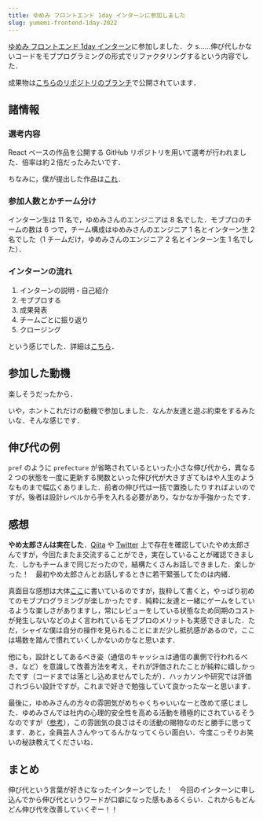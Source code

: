 ```yaml
---
title: ゆめみ フロントエンド 1day インターンに参加しました
slug: yumemi-frontend-1day-2022
---
```


[ゆめみ フロントエンド 1day インターン](https://talent.supporterz.jp/events/7932c2f1-254c-4b19-b201-9cd2d216b2bf/)に参加しました．ク s……伸び代しかないコードをモブプログラミングの形式でリファクタリングするという内容でした．

成果物は[こちらのリポジトリのブランチ](https://github.com/yumemi-inc/frontend-1day-curriculum/tree/intern_20220820_team6)で公開されています．

<!-- truncate -->

## 諸情報

### 選考内容

React ベースの作品を公開する GitHub リポジトリを用いて選考が行われました．倍率は約２倍だったみたいです．

ちなみに，僕が提出した作品は[これ](https://github.com/ajfAfg/emojion)．

### 参加人数とかチーム分け

インターン生は 11 名で，ゆめみさんのエンジニアは 8 名でした．モブプロのチームの数は 6 つで，チーム構成はゆめみさんのエンジニア 1 名とインターン生 2 名でした（1 チームだけ，ゆめみさんのエンジニア 2 名とインターン生 1 名でした）．

### インターンの流れ

1. インターンの説明・自己紹介
2. モブプロする
3. 成果発表
4. チームごとに振り返り
5. クロージング

という感じでした．詳細は[こちら](https://github.com/yumemi-inc/frontend-1day-curriculum/blob/main/docs/20220820/%E3%82%BF%E3%82%A4%E3%83%A0%E3%82%B9%E3%82%B1%E3%82%B8%E3%83%A5%E3%83%BC%E3%83%AB.md)．

## 参加した動機

楽しそうだったから．

いや，ホントこれだけの動機で参加しました．なんか友達と遊ぶ約束をするみたいな．そんな感じです．

## 伸び代の例

`pref` のように `prefecture` が省略されているといった小さな伸び代から，異なる 2 つの状態を一度に更新する関数といった伸び代が大きすぎてもはや人生のようなものまで幅広くありました．前者の伸び代は一括で置換したりすればよいのですが，後者は設計レベルから手を入れる必要があり，なかなか手強かったです．

## 感想

**やめ太郎さんは実在した**．[Qiita](https://qiita.com/Yametaro) や [Twitter](https://twitter.com/yametaro1983) 上で存在を確認していたやめ太郎さんですが，今回たまたま交流することができ，実在していることが確認できました．しかもチームまで同じだったので，結構たくさんお話しできました．楽しかった！　最初やめ太郎さんとお話しするときに若干緊張してたのは内緒．

真面目な感想は大体[ここ](https://github.com/yumemi-inc/frontend-1day-curriculum/blob/intern_20220820_team6/show.md)に書いているのですが，抜粋して書くと，やっぱり初めてのモブプログラミングが楽しかったです．純粋に友達と一緒にゲームをしているような楽しさがありますし，常にレビューをしている状態なため同期のコストが発生しないなどのよく言われているモブプロのメリットも実感できました．ただ，シャイな僕は自分の操作を見られることにまだ少し抵抗感があるので，ここは場数を踏んで慣れていくしかないのかなと思います．

他にも，設計としてあるべき姿（通信のキャッシュは通信の裏側で行われるべき，など）を意識して改善方法を考え，それが評価されたことが純粋に嬉しかったです（コードまでは落とし込めませんでしたが）．ハッカソンや研究では評価されづらい設計ですが，これまで好きで勉強していて良かったなーと思います．

最後に，ゆめみさんの方々の雰囲気がめちゃくちゃいいなーと改めて感じました．ゆめみさんでは社内の心理的安全性を高める活動を積極的にされているそうなのですが（[参考](https://fukabori.fm/episode/45)），この雰囲気の良さはその活動の賜物なのだと勝手に思ってます．あと，全員芸人さんやってるんかなってくらい面白い．今度こっそりお笑いの秘訣教えてくださいね．

## まとめ

伸び代という言葉が好きになったインターンでした！　今回のインターンに申し込んでから伸び代というワードが口癖になった感もあるくらい．これからもどんどん伸び代を改善していくぞー！！
